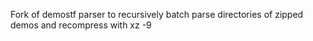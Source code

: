Fork of demostf parser to recursively batch parse directories of zipped demos and recompress with xz -9
